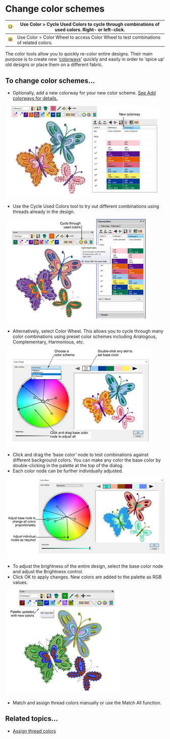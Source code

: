 # Change color schemes

| ![CycleUsedColors.png](assets/CycleUsedColors.png) | Use Color > Cycle Used Colors to cycle through combinations of used colors. Right- or left-click. |
| -------------------------------------------------- | ------------------------------------------------------------------------------------------------- |
| ![ColorWheel.png](assets/ColorWheel.png)           | Use Color > Color Wheel to access Color Wheel to test combinations of related colors.             |

The color tools allow you to quickly re-color entire designs. Their main purpose is to create new ‘[colorways](../../glossary/glossary)’ quickly and easily in order to ‘spice up’ old designs or place them on a different fabric.

## To change color schemes...

- Optionally, add a new colorway for your new color scheme. [See Add colorways for details.](Add_colorways)

![ThreadColorChange3.png](assets/ThreadColorChange3.png)

- Use the Cycle Used Colors tool to try out different combinations using threads already in the design.

![ThreadColorChange4.png](assets/ThreadColorChange4.png)

- Alternatively, select Color Wheel. This allows you to cycle through many color combinations using preset color schemes including Analogous, Complementary, Harmonious, etc.

![ColorWheelSchemes.png](assets/ColorWheelSchemes.png)

- Click and drag the ‘base color’ node to test combinations against different background colors. You can make any color the base color by double-clicking in the palette at the top of the dialog.
- Each color node can be further individually adjusted.

![ColorWheelNodes.png](assets/ColorWheelNodes.png)

- To adjust the brightness of the entire design, select the base color node and adjust the Brightness control.
- Click OK to apply changes. New colors are added to the palette as RGB values.

![ThreadColorChange5.png](assets/ThreadColorChange5.png)

- Match and assign thread colors manually or use the Match All function.

## Related topics...

- [Assign thread colors](../../Basics/threads/Assign_thread_colors)
